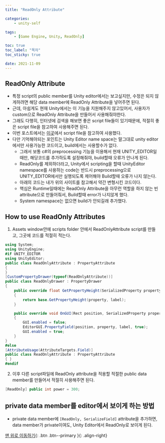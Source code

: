 ```yaml
---
title: "ReadOnly Attribute"

categories:
    - unity-self

tags:
    - [Game Engine, Unity, ReadOnly]

toc: true
toc_label: "목차"
toc_sticky: true

date: 2021-11-09
---
```


## ReadOnly Attribute
- 특정 script의 public member를 Unity editor에서는 보고싶지만, 수정은 되지 않게하려면 해당 data member에 ReadOnly Attribute을 넣어주면 된다.
- 근데, 아쉽게도 현재 Unity에서는 이 기능을 지원해주지 않고있어서, 사용자가 custom으로 ReadOnly Attribute을 만들어서 사용해줘야한다.
- 그래도 다행히, 인터넷에 검색을 해보면 좋은 script file들이 있기때문에, 적절히 좋은 script file을 참고하여 사용해주면 된다.
- 이번 포스트에서는 [이곳](https://drehzr.tistory.com/654)에서 script file을 참고하여 사용했다.
- 다만 기억해야되는 포인트는 Unity Editor name space는 말그대로 unity editor에서만 사용가능한 코드이고, build에서는 사용할수가 없다.
    - 그래서 보통 c#의 preprocessing 기능을 이용해서 현재 UNITY_EDITOR일때만, 해당코드를 추가하도록 설정해줘야, build할때 오류가 안나게 된다.
    - ReadOnly를 제외하더라고, Unity에서 scripting을 할때 UnityEditor namespace를 사용하는 code는 반드시 preprocessing으로 UNITY_EDITOR에서만 실행되도록 제어해야 Build할때 오류가 나지 않는다.
    - 아래의 코드는 내가 위의 사이트를 참고해서 약간 변형시킨 코드이다.
    - 핵심은 Runtime일때에는 ReadOnly Attribute을 아무런 역할을 하지 않는 빈 attribute으로 만들어줘서, Build할때 error가 나지않게 했다.
    - System namespace는 없으면 build가 안되길래 추가했다. 

## How to use ReadOnly Attributes
1. Assets window안에 scripts folder 안에서 ReadOnlyAttribute script를 만들고, 그곳에 코드를 적절히 적는다.
```c#
using System;
using UnityEngine;
#if UNITY_EDITOR
using UnityEditor;
public class ReadOnlyAttribute : PropertyAttribute
{ 
}
[CustomPropertyDrawer(typeof(ReadOnlyAttribute))]
public class ReadOnlyDrawer : PropertyDrawer
{
    public override float GetPropertyHeight(SerializedProperty property, GUIContent label)
    {
        return base.GetPropertyHeight(property, label);
    }

    public override void OnGUI(Rect position, SerializedProperty property, GUIContent label)
    {
        GUI.enabled = false;
        EditorGUI.PropertyField(position, property, label, true);
        GUI.enabled = true;
    }
}
#else
[AttributeUsage(AttributeTargets.Field)]
public class ReadOnlyAttribute : PropertyAttribute
{ }
#endif
```
2. 이후 다른 script파일에 ReadOnly attribute을 적용할 적절한 public data member를 만들어서 적절히 사용해주면 된다.
```c#
[ReadOnly] public int power = 300;
```

## private data member를 editor에서 보이게 하는 방법
- private data member에 `[ReadOnly, SerializeField]` attribute을 추가하면, data member가 private이여도, Unity Editor에서 ReadOnly로 보이게 된다. 


[맨 위로 이동하기](#){: .btn .btn--primary }{: .align-right}